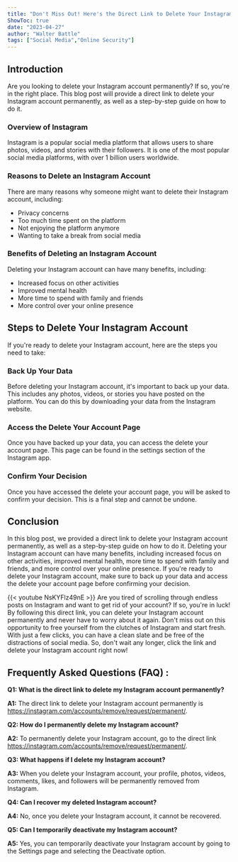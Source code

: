 ```yaml
---
title: "Don't Miss Out! Here's the Direct Link to Delete Your Instagram Account Permanently"
ShowToc: true 
date: "2023-04-27"
author: "Walter Battle" 
tags: ["Social Media","Online Security"]
---
```

## Introduction
Are you looking to delete your Instagram account permanently? If so, you're in the right place. This blog post will provide a direct link to delete your Instagram account permanently, as well as a step-by-step guide on how to do it. 

### Overview of Instagram
Instagram is a popular social media platform that allows users to share photos, videos, and stories with their followers. It is one of the most popular social media platforms, with over 1 billion users worldwide. 

### Reasons to Delete an Instagram Account
There are many reasons why someone might want to delete their Instagram account, including:
- Privacy concerns
- Too much time spent on the platform
- Not enjoying the platform anymore
- Wanting to take a break from social media

### Benefits of Deleting an Instagram Account
Deleting your Instagram account can have many benefits, including:
- Increased focus on other activities
- Improved mental health
- More time to spend with family and friends
- More control over your online presence

## Steps to Delete Your Instagram Account
If you're ready to delete your Instagram account, here are the steps you need to take:

### Back Up Your Data
Before deleting your Instagram account, it's important to back up your data. This includes any photos, videos, or stories you have posted on the platform. You can do this by downloading your data from the Instagram website. 

### Access the Delete Your Account Page
Once you have backed up your data, you can access the delete your account page. This page can be found in the settings section of the Instagram app. 

### Confirm Your Decision
Once you have accessed the delete your account page, you will be asked to confirm your decision. This is a final step and cannot be undone. 

## Conclusion
In this blog post, we provided a direct link to delete your Instagram account permanently, as well as a step-by-step guide on how to do it. Deleting your Instagram account can have many benefits, including increased focus on other activities, improved mental health, more time to spend with family and friends, and more control over your online presence. If you're ready to delete your Instagram account, make sure to back up your data and access the delete your account page before confirming your decision.

{{< youtube NsKYFlz49nE >}} 
Are you tired of scrolling through endless posts on Instagram and want to get rid of your account? If so, you're in luck! By following this direct link, you can delete your Instagram account permanently and never have to worry about it again. Don't miss out on this opportunity to free yourself from the clutches of Instagram and start fresh. With just a few clicks, you can have a clean slate and be free of the distractions of social media. So, don't wait any longer, click the link and delete your Instagram account right now!

## Frequently Asked Questions (FAQ) :
**Q1: What is the direct link to delete my Instagram account permanently?**

**A1:** The direct link to delete your Instagram account permanently is https://instagram.com/accounts/remove/request/permanent/.

**Q2: How do I permanently delete my Instagram account?**

**A2:** To permanently delete your Instagram account, go to the direct link https://instagram.com/accounts/remove/request/permanent/.

**Q3: What happens if I delete my Instagram account?**

**A3:** When you delete your Instagram account, your profile, photos, videos, comments, likes, and followers will be permanently removed from Instagram.

**Q4: Can I recover my deleted Instagram account?**

**A4:** No, once you delete your Instagram account, it cannot be recovered.

**Q5: Can I temporarily deactivate my Instagram account?**

**A5:** Yes, you can temporarily deactivate your Instagram account by going to the Settings page and selecting the Deactivate option.


